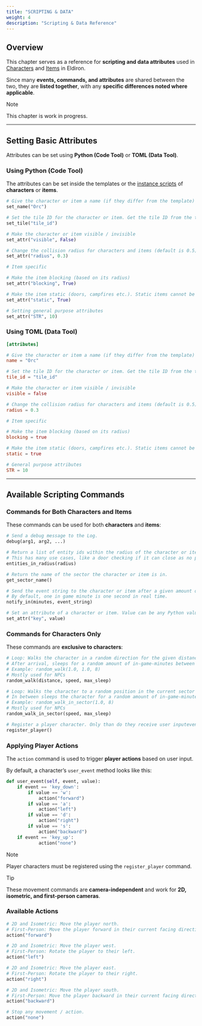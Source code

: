 ```yaml
---
title: "SCRIPTING & DATA"
weight: 4
description: "Scripting & Data Reference"
---
```


## Overview

This chapter serves as a reference for **scripting and data attributes** used in [Characters](/creator/characters) and [Items](/creator/items) in Eldiron.

Since many **events, commands, and attributes** are shared between the two, they are **listed together**, with any **specific differences noted where applicable**.

> [!NOTE]
> This chapter is work in progress.

---

## Setting Basic Attributes

Attributes can be set using **Python (Code Tool)** or **TOML (Data Tool)**.

### **Using Python (Code Tool)**

The attributes can be set inside the templates or the [instance scripts](/creator/characters/#instances) of **characters** or **items**.

```python
# Give the character or item a name (if they differ from the template)
set_name("Orc")

# Set the tile ID for the character or item. Get the tile ID from the tile-picker.
set_tile("tile_id")

# Make the character or item visible / invisible
set_attr("visible", False)

# Change the collision radius for characters and items (default is 0.5)
set_attr("radius", 0.3)

# Item specific

# Make the item blocking (based on its radius)
set_attr("blocking", True)

# Make the item static (doors, campfires etc.). Static items cannot be picked up.
set_attr("static", True)

# Setting general purpose attributes
set_attr("STR", 10)
```

### **Using TOML (Data Tool)**

```toml
[attributes]

# Give the character or item a name (if they differ from the template)
name = "Orc"

# Set the tile ID for the character or item. Get the tile ID from the tile-picker
tile_id = "tile_id"

# Make the character or item visible / invisible
visible = false

# Change the collision radius for characters and items (default is 0.5)
radius = 0.3

# Item specific

# Make the item blocking (based on its radius)
blocking = true

# Make the item static (doors, campfires etc.). Static items cannot be picked up
static = true

# General purpose attributes
STR = 10
```

---

## Available Scripting Commands

### Commands for Both Characters and Items

These commands can be used for both **characters** and **items**:

```python
# Send a debug message to the Log.
debug(arg1, arg2, ...)

# Return a list of entity ids within the radius of the character or item.
# This has many use cases, like a door checking if it can close as no players overlap.
entities_in_radius(radius)

# Return the name of the sector the character or item is in.
get_sector_name()

# Send the event string to the character or item after a given amount of in-game minutes.
# By default, one in game minute is one second in real time.
notify_in(minutes, event_string)

# Set an attribute of a character or item. Value can be any Python value.
set_attr("key", value)
```

### Commands for Characters Only

These commands are **exclusive to characters**:

```python
# Loop: Walks the character in a random direction for the given distance and speed.
# After arrival, sleeps for a random amount of in-game-minutes between 0 and max_sleep.
# Example: random_walk(1.0, 1.0, 8)
# Mostly used for NPCs
random_walk(distance, speed, max_sleep)

# Loop: Walks the character to a random position in the current sector for the given distance and speed.
# In between sleeps the character for a random amount of in-game-minutes between 0 and max_sleep.
# Example: random_walk_in_sector(1.0, 8)
# Mostly used for NPCs
random_walk_in_sector(speed, max_sleep)

# Register a player character. Only than do they receive user inputevents from the game.
register_player()
```

### Applying Player Actions

The `action` command is used to trigger **player actions** based on user input.

By default, a character’s `user_event` method looks like this:

```python
def user_event(self, event, value):
    if event == 'key_down':
        if value == 'w':
            action("forward")
        if value == 'a':
            action("left")
        if value == 'd':
            action("right")
        if value == 's':
            action("backward")
    if event == 'key_up':
            action("none")
```

> [!NOTE]
> Player characters must be registered using the `register_player` command.

> [!TIP]
> These movement commands are **camera-independent** and work for **2D, isometric, and first-person cameras**.

### Available Actions

```python
# 2D and Isometric: Move the player north.
# First-Person: Move the player forward in their current facing direction.
action("forward")

# 2D and Isometric: Move the player west.
# First-Person: Rotate the player to their left.
action("left")

# 2D and Isometric: Move the player east.
# First-Person: Rotate the player to their right.
action("right")

# 2D and Isometric: Move the player south.
# First-Person: Move the player backward in their current facing direction.
action("backward")

# Stop any movement / action.
action("none")
```
